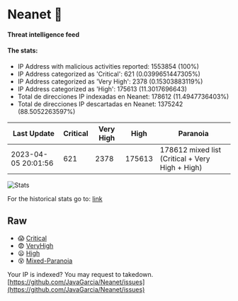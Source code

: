 # Neanet :hocho:
#### Threat intelligence feed
#### The stats:

- IP Address with malicious activities reported: 1553854 (100%)
- IP Address categorized as 'Critical':  621 (0.0399651447305%)
- IP Address categorized as 'Very High':  2378 (0.15303883119%)
- IP Address categorized as 'High':  175613 (11.3017696643)
- Total de direcciones IP indexadas en Neanet:  178612 (11.4947736403%)
- Total de direcciones IP descartadas en Neanet:  1375242 (88.5052263597%)

| Last Update | Critical | Very High | High | Paranoia |
| --- | --- | --- | --- | --- |
| 2023-04-05 20:01:56 | 621 | 2378 | 175613 | 178612 mixed list (Critical + Very High + High)|

![Stats](https://docs.google.com/spreadsheets/d/e/2PACX-1vSnaNMIXVabIpDJjufMlzH7poXnshF3mgd8Is1g9ytUEzVsP5my4Trn8f-xkoLLQ38xpL3HtmUexLo6/pubchart?oid=501124687&format=image)

For the historical stats go to: [link](/stats.csv)
## Raw
- :scream: [Critical](https://raw.githubusercontent.com/JavaGarcia/Neanet/master/blacklists/neanet_critical.txt)
- :fearful: [VeryHigh](https://raw.githubusercontent.com/JavaGarcia/Neanet/master/blacklists/neanet_veryHigh.txtt)
- :frowning: [High](https://raw.githubusercontent.com/JavaGarcia/Neanet/master/blacklists/neanet_high.txt)
- :dizzy_face: [Mixed-Paranoia](https://raw.githubusercontent.com/JavaGarcia/Neanet/master/blacklists/neanet_all.txt)


Your IP is indexed? You may request to takedown. [https://github.com/JavaGarcia/Neanet/issues](https://github.com/JavaGarcia/Neanet/issues)










































































































































































































































































































































































































































































































































































































































































































































































































































































































































































































































































































































































































































































































































































































































































































































































































































































































































































































































































































































































































































































































































































































































































































































































































































































































































































































































































































































































































































































































































































































































































































































































































































































































































































































































































































































































































































































































































































































































































































































































































































































































































































































































































































































































































































































































































































































































































































































































































































































































































































































































































































































































































































































































































































































































































































































































































































































































































































































































































































































































































































































































































































































































































































































































































































































































































































































































































































































































































































































































































































































































































































































































































































































































































































































































































































































































































































































































































































































































































































































































































































































































































































































































































































































































































































































































































































































































































































































































































































































































































































































































































































































































































































































































































































































































































































































































































































































































































































































































































































































































































































































































































































































































































































































































































































































































































































































